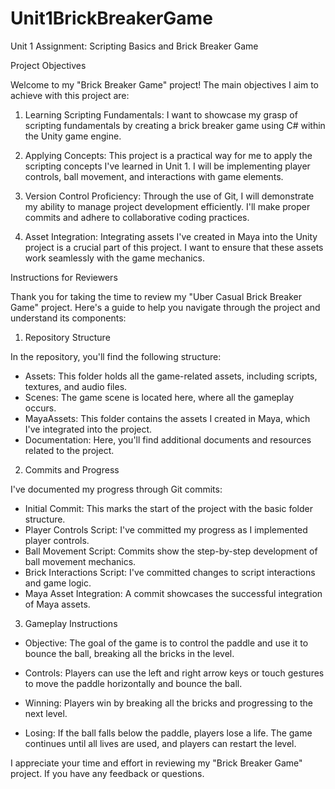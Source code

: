 # Unit1BrickBreakerGame
Unit 1 Assignment: Scripting Basics and Brick Breaker Game

Project Objectives

Welcome to my "Brick Breaker Game" project! The main objectives I aim to achieve with this project are:

1. Learning Scripting Fundamentals: I want to showcase my grasp of scripting fundamentals by creating a brick breaker game using C# within the Unity game engine.

2. Applying Concepts: This project is a practical way for me to apply the scripting concepts I've learned in Unit 1. I will be implementing player controls, ball movement, and interactions with game elements.

3. Version Control Proficiency: Through the use of Git, I will demonstrate my ability to manage project development efficiently. I'll make proper commits and adhere to collaborative coding practices.

4. Asset Integration: Integrating assets I've created in Maya into the Unity project is a crucial part of this project. I want to ensure that these assets work seamlessly with the game mechanics.

Instructions for Reviewers

Thank you for taking the time to review my "Uber Casual Brick Breaker Game" project. Here's a guide to help you navigate through the project and understand its components:

1. Repository Structure

In the repository, you'll find the following structure:

- Assets: This folder holds all the game-related assets, including scripts, textures, and audio files.
- Scenes: The game scene is located here, where all the gameplay occurs.
- MayaAssets: This folder contains the assets I created in Maya, which I've integrated into the project.
- Documentation: Here, you'll find additional documents and resources related to the project.

2. Commits and Progress

I've documented my progress through Git commits:

- Initial Commit: This marks the start of the project with the basic folder structure.
- Player Controls Script: I've committed my progress as I implemented player controls.
- Ball Movement Script: Commits show the step-by-step development of ball movement mechanics.
- Brick Interactions Script: I've committed changes to script interactions and game logic.
- Maya Asset Integration: A commit showcases the successful integration of Maya assets.

3. Gameplay Instructions

- Objective: The goal of the game is to control the paddle and use it to bounce the ball, breaking all the bricks in the level.

- Controls: Players can use the left and right arrow keys or touch gestures to move the paddle horizontally and bounce the ball.

- Winning: Players win by breaking all the bricks and progressing to the next level.

- Losing: If the ball falls below the paddle, players lose a life. The game continues until all lives are used, and players can restart the level.

I appreciate your time and effort in reviewing my "Brick Breaker Game" project. If you have any feedback or questions.

